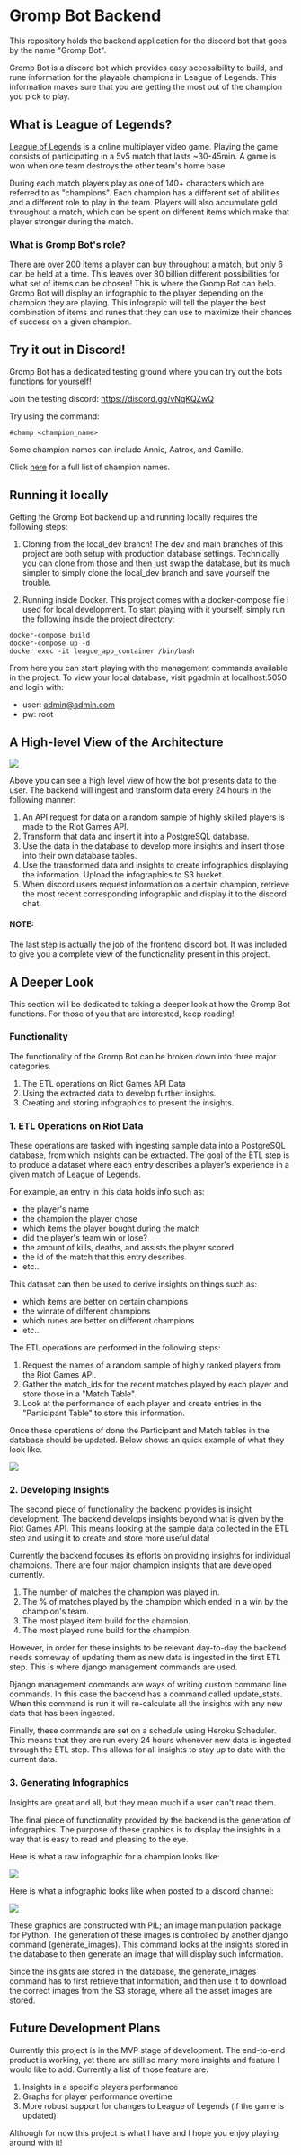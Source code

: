 # Gromp Bot Backend
This repository holds the backend application for the discord bot that goes by the name "Gromp Bot".

Gromp Bot is a discord bot which provides easy accessibility to build, and rune information for the playable champions in League of Legends. This information makes sure that you are getting the most out of the champion you pick to play.

## What is League of Legends?

[League of Legends](https://www.leagueoflegends.com/en-us/) is a online multiplayer video game. Playing the game consists of participating in a 5v5 match that lasts ~30-45min. A game is won when one team destroys the other team's home base. 

During each match players play as one of 140+ characters which are referred to as "champions". Each champion has a different set of abilities and a different role to play in the team. Players will also accumulate gold throughout a match, which can be spent on different items which make that player stronger during the match. 

### What is Gromp Bot's role?
There are over 200 items a player can buy throughout a match, but only 6 can be held at a time. This leaves over 80 billion different possibilities for what set of items can be chosen! This is where the Gromp Bot can help. Gromp Bot will display an infographic to the player depending on the champion they are playing. This infograpic will tell the player the best combination of items and runes that they can use to maximize their chances of success on a given champion.



## Try it out in Discord!
Gromp Bot has a dedicated testing ground where you can try out the bots functions for yourself!

Join the testing discord: https://discord.gg/vNqKQZwQ

Try using the command: 
```
#champ <champion_name>
```
Some champion names can include Annie, Aatrox, and Camille.

Click [here](https://www.leagueoflegends.com/en-us/champions/) for a full list of champion names.

## Running it locally
Getting the Gromp Bot backend up and running locally requires the following steps:

1. Cloning from the local_dev branch! The dev and main branches of this project are both setup with production database settings. Technically you can clone from those and then just swap the database, but its much simpler to simply clone the local_dev branch and save yourself the trouble. 

2. Running inside Docker. This project comes with a docker-compose file I used for local development. To start playing with it yourself, simply run the following inside the project directory:
```
docker-compose build
docker-compose up -d
docker exec -it league_app_container /bin/bash
```

From here you can start playing with the management commands available in the project. To view your local database, visit pgadmin at localhost:5050 and login with:

- user: admin@admin.com
- pw: root


## A High-level View of the Architecture

<img src="https://league-bot-image-bucket.s3.amazonaws.com/readme_pictures/Highest_Level.png"/>


Above you can see a high level view of how the bot presents data to the user. 
The backend will ingest and transform data every 24 hours in the following manner:

1. An API request for data on a random sample of highly skilled players is made to the Riot Games API. 
2. Transform that data and insert it into a PostgreSQL database. 
3. Use the data in the database to develop more insights and insert those into their own database tables.
4. Use the transformed data and insights to create infographics displaying the information. Upload the infographics to S3 bucket.
5. When discord users request information on a certain champion, retrieve the most recent corresponding infographic and display it to the discord chat.

#### NOTE:
The last step is actually the job of the frontend discord bot. It was included to give you a complete view of the functionality present in this project.


## A Deeper Look

This section will be dedicated to taking a deeper look at how the Gromp Bot functions. For those of you that are interested, keep reading!

### Functionality
The functionality of the Gromp Bot can be broken down into three major categories. 

1. The ETL operations on Riot Games API Data
2. Using the extracted data to develop further insights.
3. Creating and storing infographics to present the insights.

### 1. ETL Operations on Riot Data

These operations are tasked with ingesting sample data into a PostgreSQL database, from which insights can be extracted. The goal of the ETL step is to produce a dataset where each entry describes a player's experience in a given match of League of Legends.

For example, an entry in this data holds info such as:

- the player's name
- the champion the player chose
- which items the player bought during the match
- did the player's team win or lose?
- the amount of kills, deaths, and assists the player scored
- the id of the match that this entry describes
- etc..

This dataset can then be used to derive insights on things such as:

- which items are better on certain champions
- the winrate of different champions
- which runes are better on different champions
- etc..

The ETL operations are performed in the following steps:

1. Request the names of a random sample of highly ranked players from the Riot Games API.
2. Gather the match_ids for the recent matches played by each player and store those in a "Match Table".
3. Look at the performance of each player and create entries in the "Participant Table" to store this information.

Once these operations of done the Participant and Match tables in the database should be updated. Below shows an quick example of what they look like.

<img src="https://league-bot-image-bucket.s3.amazonaws.com/readme_pictures/PartandMatchERD.png"/>


### 2. Developing Insights

The second piece of functionality the backend provides is insight development. The backend develops insights beyond what is given by the Riot Games API. This means looking at the sample data collected in the ETL step and using it to create and store more useful data!

Currently the backend focuses its efforts on providing insights for individual champions. There are four major champion insights that are developed currently.

1. The number of matches the champion was played in.
2. The % of matches played by the champion which ended in a win by the champion's team.
3. The most played item build for the champion.
4. The most played rune build for the champion.

However, in order for these insights to be relevant day-to-day the backend needs someway of updating them as new data is ingested in the first ETL step. This is where django management commands are used. 

Django management commands are ways of writing custom command line commands. In this case the backend has a command called update_stats. When this command is run it will re-calculate all the insights with any new data that has been ingested.

Finally, these commands are set on a schedule using Heroku Scheduler. This means that they are run every 24 hours whenever new data is ingested through the ETL step. This allows for all insights to stay up to date with the current data.

### 3. Generating Infographics

Insights are great and all, but they mean much if a user can't read them.

The final piece of functionality provided by the backend is the generation of infographics. The purpose of these graphics is to display the insights in a way that is easy to read and pleasing to the eye. 

Here is what a raw infographic for a champion looks like:

<img src="https://league-bot-image-bucket.s3.amazonaws.com/readme_pictures/Aatrox08-20-2022.png"/>

Here is what a infographic looks like when posted to a discord channel:

<img src="https://league-bot-image-bucket.s3.amazonaws.com/readme_pictures/AatroxScrnsht.png"/>

These graphics are constructed with PIL; an image manipulation package for Python. The generation of these images is controlled by another django command (generate_images). This command looks at the insights stored in the database to then generate an image that will display such information.

Since the insights are stored in the database, the generate_images command has to first retrieve that information, and then use it to download the correct images from the S3 storage, where all the asset images are stored.


## Future Development Plans

Currently this project is in the MVP stage of development. The end-to-end product is working, yet there are still so many more insights and feature I would like to add. Currently a list of those feature are:

1. Insights in a specific players performance
2. Graphs for player performance overtime
3. More robust support for changes to League of Legends (if the game is updated)

Although for now this project is what I have and I hope you enjoy playing around with it!

 













